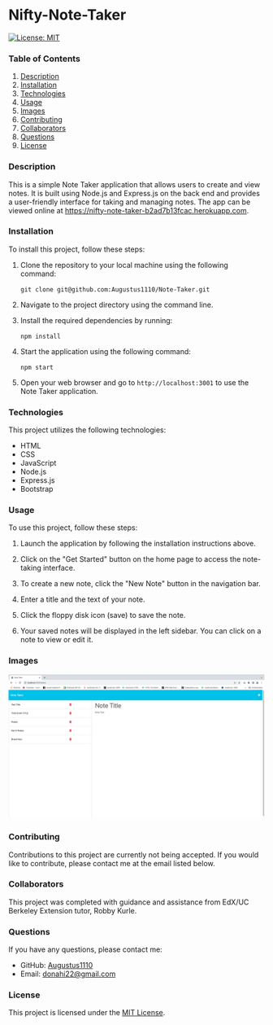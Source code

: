# Nifty-Note-Taker

[![License: MIT](https://img.shields.io/badge/License-MIT-yellow.svg)](https://opensource.org/licenses/MIT)

### Table of Contents
1. [Description](#description)
2. [Installation](#installation)
3. [Technologies](#technologies) 
4. [Usage](#usage)
5. [Images](#images)
6. [Contributing](#contributing)
7. [Collaborators](#collaborators)
8. [Questions](#questions)
9. [License](#license)

### Description
This is a simple Note Taker application that allows users to create and view notes. It is built using Node.js and Express.js on the back end and provides a user-friendly interface for taking and managing notes. The app can be viewed online at https://nifty-note-taker-b2ad7b13fcac.herokuapp.com.


### Installation
To install this project, follow these steps:

1. Clone the repository to your local machine using the following command:
   ```
   git clone git@github.com:Augustus1110/Note-Taker.git
   ```

2. Navigate to the project directory using the command line.

3. Install the required dependencies by running:
   ```
   npm install
   ```

4. Start the application using the following command:
   ```
   npm start
   ```

5. Open your web browser and go to `http://localhost:3001` to use the Note Taker application.

### Technologies
This project utilizes the following technologies:
- HTML
- CSS
- JavaScript
- Node.js
- Express.js
- Bootstrap

### Usage
To use this project, follow these steps:

1. Launch the application by following the installation instructions above.

2. Click on the "Get Started" button on the home page to access the note-taking interface.

3. To create a new note, click the "New Note" button in the navigation bar.

4. Enter a title and the text of your note.

5. Click the floppy disk icon (save) to save the note.

6. Your saved notes will be displayed in the left sidebar. You can click on a note to view or edit it.


### Images
![Screenshot](./public/assets/images/Note-Taker.png)


### Contributing
Contributions to this project are currently not being accepted. If you would like to contribute, please contact me at the email listed below.

### Collaborators
This project was completed with guidance and assistance from EdX/UC Berkeley Extension tutor, Robby Kurle. 

### Questions
If you have any questions, please contact me:
- GitHub: [Augustus1110](https://github.com/Augustus1110)
- Email: donahi22@gmail.com


### License
This project is licensed under the [MIT License](https://opensource.org/licenses/MIT).
